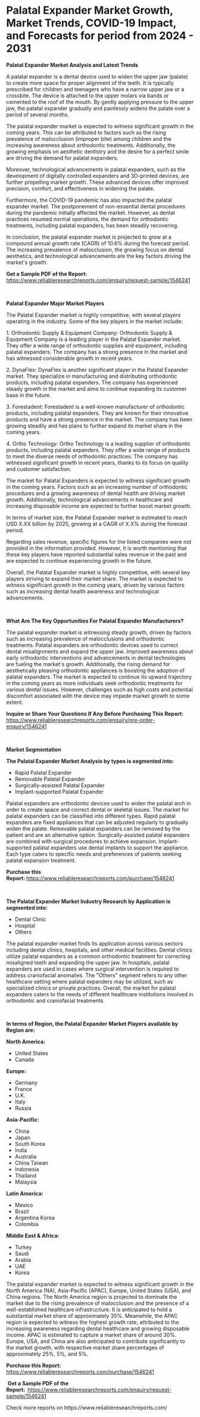 <p><h1>Palatal Expander Market Growth, Market Trends, COVID-19 Impact, and Forecasts for period from 2024 - 2031</h1></p><p><strong>Palatal Expander Market Analysis and Latest Trends</strong></p>
<p><p>A palatal expander is a dental device used to widen the upper jaw (palate) to create more space for proper alignment of the teeth. It is typically prescribed for children and teenagers who have a narrow upper jaw or a crossbite. The device is attached to the upper molars via bands or cemented to the roof of the mouth. By gently applying pressure to the upper jaw, the palatal expander gradually and painlessly widens the palate over a period of several months.</p><p>The palatal expander market is expected to witness significant growth in the coming years. This can be attributed to factors such as the rising prevalence of malocclusion (improper bite) among children and the increasing awareness about orthodontic treatments. Additionally, the growing emphasis on aesthetic dentistry and the desire for a perfect smile are driving the demand for palatal expanders.</p><p>Moreover, technological advancements in palatal expanders, such as the development of digitally controlled expanders and 3D-printed devices, are further propelling market growth. These advanced devices offer improved precision, comfort, and effectiveness in widening the palate.</p><p>Furthermore, the COVID-19 pandemic has also impacted the palatal expander market. The postponement of non-essential dental procedures during the pandemic initially affected the market. However, as dental practices resumed normal operations, the demand for orthodontic treatments, including palatal expanders, has been steadily recovering.</p><p>In conclusion, the palatal expander market is projected to grow at a compound annual growth rate (CAGR) of 10.6% during the forecast period. The increasing prevalence of malocclusion, the growing focus on dental aesthetics, and technological advancements are the key factors driving the market's growth.</p></p>
<p><strong>Get a Sample PDF of the Report:&nbsp;</strong> <a href="https://www.reliableresearchreports.com/enquiry/request-sample/1546241">https://www.reliableresearchreports.com/enquiry/request-sample/1546241</a></p>
<p>&nbsp;</p>
<p><strong>Palatal Expander Major Market Players</strong></p>
<p><p>The Palatal Expander market is highly competitive, with several players operating in the industry. Some of the key players in the market include:</p><p>1. Orthodontic Supply & Equipment Company: Orthodontic Supply & Equipment Company is a leading player in the Palatal Expander market. They offer a wide range of orthodontic supplies and equipment, including palatal expanders. The company has a strong presence in the market and has witnessed considerable growth in recent years.</p><p>2. DynaFlex: DynaFlex is another significant player in the Palatal Expander market. They specialize in manufacturing and distributing orthodontic products, including palatal expanders. The company has experienced steady growth in the market and aims to continue expanding its customer base in the future.</p><p>3. Forestadent: Forestadent is a well-known manufacturer of orthodontic products, including palatal expanders. They are known for their innovative products and have a strong presence in the market. The company has been growing steadily and has plans to further expand its market share in the coming years.</p><p>4. Ortho Technology: Ortho Technology is a leading supplier of orthodontic products, including palatal expanders. They offer a wide range of products to meet the diverse needs of orthodontic practices. The company has witnessed significant growth in recent years, thanks to its focus on quality and customer satisfaction.</p><p>The market for Palatal Expanders is expected to witness significant growth in the coming years. Factors such as an increasing number of orthodontic procedures and a growing awareness of dental health are driving market growth. Additionally, technological advancements in healthcare and increasing disposable income are expected to further boost market growth.</p><p>In terms of market size, the Palatal Expander market is estimated to reach USD X.XX billion by 2025, growing at a CAGR of X.X% during the forecast period.</p><p>Regarding sales revenue, specific figures for the listed companies were not provided in the information provided. However, it is worth mentioning that these key players have reported substantial sales revenue in the past and are expected to continue experiencing growth in the future.</p><p>Overall, the Palatal Expander market is highly competitive, with several key players striving to expand their market share. The market is expected to witness significant growth in the coming years, driven by various factors such as increasing dental health awareness and technological advancements.</p></p>
<p>&nbsp;</p>
<p><strong>What Are The Key Opportunities For Palatal Expander Manufacturers?</strong></p>
<p><p>The palatal expander market is witnessing steady growth, driven by factors such as increasing prevalence of malocclusions and orthodontic treatments. Palatal expanders are orthodontic devices used to correct dental misalignments and expand the upper jaw. Improved awareness about early orthodontic interventions and advancements in dental technologies are fueling the market's growth. Additionally, the rising demand for aesthetically pleasing orthodontic appliances is boosting the adoption of palatal expanders. The market is expected to continue its upward trajectory in the coming years as more individuals seek orthodontic treatments for various dental issues. However, challenges such as high costs and potential discomfort associated with the device may impede market growth to some extent.</p></p>
<p><strong>Inquire or Share Your Questions If Any Before Purchasing This Report:</strong> <a href="https://www.reliableresearchreports.com/enquiry/pre-order-enquiry/1546241">https://www.reliableresearchreports.com/enquiry/pre-order-enquiry/1546241</a></p>
<p>&nbsp;</p>
<p><strong>Market Segmentation</strong></p>
<p><strong>The Palatal Expander Market Analysis by types is segmented into:</strong></p>
<p><ul><li>Rapid Palatal Expander</li><li>Removable Palatal Expander</li><li>Surgically-assisted Palatal Expander</li><li>Implant-supported Palatal Expander</li></ul></p>
<p><p>Palatal expanders are orthodontic devices used to widen the palatal arch in order to create space and correct dental or skeletal issues. The market for palatal expanders can be classified into different types. Rapid palatal expanders are fixed appliances that can be adjusted regularly to gradually widen the palate. Removable palatal expanders can be removed by the patient and are an alternative option. Surgically-assisted palatal expanders are combined with surgical procedures to achieve expansion. Implant-supported palatal expanders use dental implants to support the appliance. Each type caters to specific needs and preferences of patients seeking palatal expansion treatment.</p></p>
<p><strong>Purchase this Report:&nbsp;</strong><a href="https://www.reliableresearchreports.com/purchase/1546241">https://www.reliableresearchreports.com/purchase/1546241</a></p>
<p>&nbsp;</p>
<p><strong>The Palatal Expander Market Industry Research by Application is segmented into:</strong></p>
<p><ul><li>Dental Clinic</li><li>Hospital</li><li>Others</li></ul></p>
<p><p>The palatal expander market finds its application across various sectors including dental clinics, hospitals, and other medical facilities. Dental clinics utilize palatal expanders as a common orthodontic treatment for correcting misaligned teeth and expanding the upper jaw. In hospitals, palatal expanders are used in cases where surgical intervention is required to address craniofacial anomalies. The "Others" segment refers to any other healthcare setting where palatal expanders may be utilized, such as specialized clinics or private practices. Overall, the market for palatal expanders caters to the needs of different healthcare institutions involved in orthodontic and craniofacial treatments.</p></p>
<p>&nbsp;</p>
<p><strong>In terms of Region, the Palatal Expander Market Players available by Region are:</strong></p>
<p>
    <p> <strong> North America: </strong>
        <ul>
            <li>United States</li>
            <li>Canada</li>
        </ul>
        </p> 
    <p> <strong> Europe: </strong>
        <ul>
            <li>Germany</li>
            <li>France</li>
            <li>U.K.</li>
            <li>Italy</li>
            <li>Russia</li>
        </ul>
        </p> 
    <p> <strong> Asia-Pacific: </strong>
        <ul>
            <li>China</li>
            <li>Japan</li>
            <li>South Korea</li>
            <li>India</li>
            <li>Australia</li>
            <li>China Taiwan</li>
            <li>Indonesia</li>
            <li>Thailand</li>
            <li>Malaysia</li>
        </ul>
        </p> 
    <p> <strong> Latin America: </strong>
        <ul>
            <li>Mexico</li>
            <li>Brazil</li>
            <li>Argentina Korea</li>
            <li>Colombia</li>
        </ul>
        </p> 
    <p> <strong> Middle East & Africa: </strong>
        <ul>
            <li>Turkey</li>
            <li>Saudi</li>
            <li>Arabia</li>
            <li>UAE</li>
            <li>Korea</li>
        </ul>
    </p>
    </p>
<p><p>The palatal expander market is expected to witness significant growth in the North America (NA), Asia-Pacific (APAC), Europe, United States (USA), and China regions. The North America region is projected to dominate the market due to the rising prevalence of malocclusion and the presence of a well-established healthcare infrastructure. It is anticipated to hold a substantial market share of approximately 35%. Meanwhile, the APAC region is expected to witness the highest growth rate, attributed to the increasing awareness regarding dental healthcare and growing disposable income. APAC is estimated to capture a market share of around 30%. Europe, USA, and China are also anticipated to contribute significantly to the market growth, with respective market share percentages of approximately 25%, 5%, and 5%.</p></p>
<p><strong>Purchase this Report: </strong><a href="https://www.reliableresearchreports.com/purchase/1546241">https://www.reliableresearchreports.com/purchase/1546241</a></p>
<p>&nbsp;<strong>Get a Sample PDF of the Report:&nbsp;&nbsp;</strong><a href="https://www.reliableresearchreports.com/enquiry/request-sample/1546241">https://www.reliableresearchreports.com/enquiry/request-sample/1546241</a></p>
<p><strong></strong></p>
<p>Check more reports on https://www.reliableresearchreports.com/</p>
